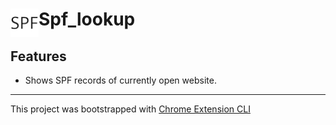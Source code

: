# <img src="public/icons/icon_48.png" width="45" align="left"> Spf_lookup

## Features

- Shows SPF records of currently open website.

---

This project was bootstrapped with [Chrome Extension CLI](https://github.com/dutiyesh/chrome-extension-cli)

